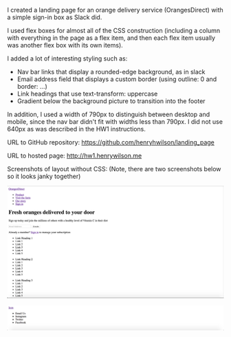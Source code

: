 I created a landing page for an orange delivery service (OrangesDirect) with a simple sign-in box as Slack did. 

I used flex boxes for almost all of the CSS construction (including a column with everything in the page as a flex item, and then each flex item usually was another flex box with its own items).

I added a lot of interesting styling such as:
- Nav bar links that display a rounded-edge background, as in slack
- Email address field that displays a custom border (using outline: 0 and border: ...)
- Link headings that use text-transform: uppercase
- Gradient below the background picture to transition into the footer

In addition, I used a width of 790px to distinguish between desktop and mobile, since the nav bar didn't fit with widths less than 790px. I did not use 640px as was described in the HW1 instructions.

URL to GitHub repository: https://github.com/henryhwilson/landing_page

URL to hosted page: http://hw1.henrywilson.me

Screenshots of layout without CSS: (Note, there are two screenshots below so it looks janky together)

![alt tag](screenshot_layout_2.png)

![alt tag](screenshot_layout_1.png)
